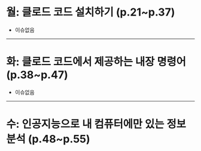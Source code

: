 # 월: 클로드 코드 설치하기 (p.21~p.37)
- 이슈없음
---
# 화: 클로드 코드에서 제공하는 내장 명령어 (p.38~p.47)
- 이슈없음
---
# 수: 인공지능으로 내 컴퓨터에만 있는 정보 분석 (p.48~p.55)